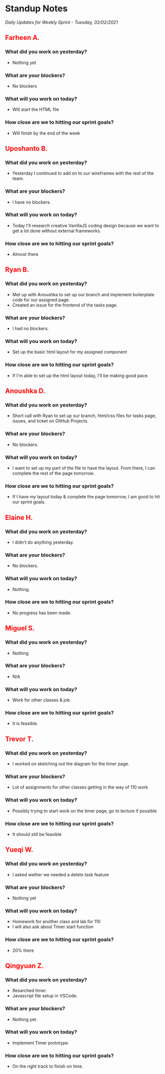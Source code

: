 # Standup Notes
*Daily Updates for Weekly Sprint - Tuesday, 02/02/2021*

## <span style="color: red;">Farheen A.</span> 

### What did you work on yesterday?
- Nothing yet

### What are your blockers?
- No blockers

### What will you work on today?
- Will start the HTML file

### How close are we to hitting our sprint goals?
- Will finish by the end of the week

## <span style="color: red;">Uposhanto B.</span> 

### What did you work on yesterday?
- Yesterday I continued to add on to our wireframes with the rest of the team.

### What are your blockers?
- I have no blockers.

### What will you work on today?
- Today I'll research creative VanillaJS coding design because we want to get a lot done without external frameworks.

### How close are we to hitting our sprint goals?
- Almost there

## <span style="color: red;">Ryan B.</span>

### What did you work on yesterday?
- Met up with Anoushka to set up our branch and implement boilerplate code for our assigned page.
- Created an issue for the frontend of the tasks page.

### What are your blockers?
- I had no blockers.

### What will you work on today?
- Set up the basic html layout for my assigned component

### How close are we to hitting our sprint goals?
- If I'm able to set up the html layout today, I'll be making good pace.

## <span style="color: red;">Anoushka D.</span>

### What did you work on yesterday?
- Short call with Ryan to set up our branch, html/css files for tasks page, issues, and ticket on GitHub Projects.

### What are your blockers?
- No blockers.

### What will you work on today?
- I want to set up my part of the file to have the layout. From there, I can complete the rest of the page tomorrow.

### How close are we to hitting our sprint goals?
- If I have my layout today & complete the page tomorrow, I am good to hit our sprint goals.

## <span style="color: red;">Elaine H.</span>

### What did you work on yesterday?
- I didn't do anything yesterday. 

### What are your blockers?
- No blockers.

### What will you work on today?
- Nothing.

### How close are we to hitting our sprint goals?
- No progress has been made. 

## <span style="color: red;">Miguel S.</span>

### What did you work on yesterday?
- Nothing

### What are your blockers?
- N/A

### What will you work on today?
- Work for other classes & job

### How close are we to hitting our sprint goals?
- It is feasible. 

## <span style="color: red;">Trevor T.</span>

### What did you work on yesterday?
- I worked on sketching out the diagram for the timer page.

### What are your blockers?
- Lot of assignments for other classes getting in the way of 110 work

### What will you work on today?
- Possibly trying to start work on the timer page, go to lecture if possible

### How close are we to hitting our sprint goals?
- It should still be feasible

## <span style="color: red;">Yueqi W.</span>

### What did you work on yesterday?
- I asked wether we needed a delete task feature

### What are your blockers?
- Nothing yet

### What will you work on today?
- Homework for another class and lab for 110
- I will also ask about Timer start function

### How close are we to hitting our sprint goals?
- 20% there

## <span style="color: red;">Qingyuan Z.</span>

### What did you work on yesterday?
* Resarched timer.
* Javascript file setup in VSCode.

### What are your blockers?
* Nothing yet.

### What will you work on today?
* Implement Timer prototype.

### How close are we to hitting our sprint goals?
* On the right track to finish on time.
